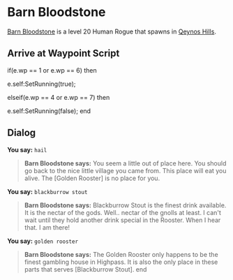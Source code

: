 # Barn Bloodstone



[Barn Bloodstone](/npc/4203) is a level 20 Human Rogue that spawns in [Qeynos Hills](/zone/4).



## Arrive at Waypoint Script

if(e.wp == 1 or e.wp == 6) then


e.self:SetRunning(true);

elseif(e.wp == 4 or e.wp == 7) then


e.self:SetRunning(false);
end



## Dialog

**You say:** `hail`



>**Barn Bloodstone says:** You seem a little out of place here. You should go back to the nice little village you came from. This place will eat you alive. The [Golden Rooster] is no place for you.

**You say:** `blackburrow stout`



>**Barn Bloodstone says:** Blackburrow Stout is the finest drink available. It is the nectar of the gods. Well.. nectar of the gnolls at least. I can't wait until they hold another drink special in the Rooster. When I hear that. I am there!

**You say:** `golden rooster`



>**Barn Bloodstone says:** The Golden Rooster only happens to be the finest gambling house in Highpass. It is also the only place in these parts that serves [Blackburrow Stout].
end